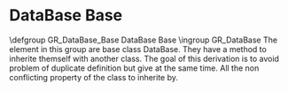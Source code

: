 DataBase Base
===========

\defgroup GR_DataBase_Base DataBase Base
\ingroup GR_DataBase
The element in this group are base class DataBase.
They have a method to inherite themself with another class.
The goal of this derivation is to avoid problem of duplicate definition but give at the same time.
All the non conflicting property of the class to inherite by.
